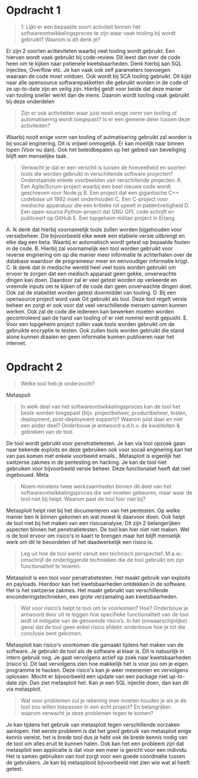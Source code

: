 # Opdracht 1

> 1: Lijkt er een bepaalde soort activiteit binnen het softwareontwikkelingsproces te zijn waar vaak tooling bij wordt gebruikt? Waarom is dit denk je?

Er zijn 2 soorten acitieviteten waarbij veel tooling wordt gebruikt. Een hiervan wordt vaak gebruikt bij code-review. Dit leest dan over de code heen om te kijken naar potienele kwetsbaarheden. Denk hierbij aan SQL injecties, Overflow etc. Je kan vaak ook zelf parameters toevoegen waaraan de code moet voldoen. Ook wordt bij SCA tooling gebruikt. Dit kijkt naar alle opensource softwarepakketten die gebruikt worden in de code of ze up-to-date zijn en veilig zijn. Hierbij geldt voor beide dat deze manier van tooling sneller werkt dan de mens. Daarom wordt tooling vaak gebruikt bij deze onderdelen

> Zijn er ook activiteiten waar juist nooit enige vorm van tooling of automatisering wordt toegepast? Is er een gemene deler tussen deze activiteiten?

Waarbij nooit enige vorm van tooling of autmatisering gebruikt zal worden is bij socail enginering. Dit is vrijwel onmogelijk. Er kan moeilijk naar binnen lopen (Voor nu dan). Ook het beleidbepalen op het gebied van beveiliging blijft een menselijke taak. 

> Verwacht je dat er een verschil is tussen de hoeveelheid en soorten tools die worden gebruikt in verschillende software projecten? Onderstaande enkele voorbeelden van verschillende projecten:
> A. Een Agile/Scrum-project waarbij een boel nieuwe code wordt geschreven voor Node.js
> B. Een project dat een gigantische C++ codebase uit 1992 moet onderhouden
>C. Een C-project voor medische apparatuur die een kritieke rol speelt in patiëntveiligheid
>D. Een open-source Python-project dat GNU GPL code schrijft en publiceert op GitHub
> E. Een topgeheim militair project in Erlang

A. Ik denk dat hierbij voornamelijk tools zullen worden bijgehouden voor versiebeheer. Die bijvoorbeeld elke week een stabiele versie uitbrengt en elke dag een beta. Waarbij er automatisch wordt getest op bepaalde fouten in de code. 
B. Hierbij zal voornamelijk een tool worden gebruikt voor reverse enginering om op die manier meer informatie te achterhalen over de database waardoor de programeeur meer en eenvoudiger informatie krijgt. 
C. Ik denk dat in medische wereld heel veel tools worden gebruikt om ervoor te zorgen dat een medisch apparaat geen gekke, onverwachte dingen kan doen. Daardoor zal er veel getest worden op verkeerde en vreemde inputs om te kijken of de code dan geen onverwachte dingen doet. Ook zal de stabelitet worden getest doormiddel van tooling.
D. Bij een opensource project word vaak Git gebruikt als tool. Deze tool regelt versie beheer en zorgt er ook voor dat veel verschillende mensen samen kunnen werken. Ook zal de code die iedereen kan bewerken moeten worden gecontroleerd aan de hand van tooling of er niet rommel wordt gepusht. 
E. Voor een topgeheim project zullen vaak tools worden gebruikt om de gebruikte encryptie te testen. Ook zullen tools worden gebruikt die stand alone kunnen draaien en geen informatie kunnen publiseren naar het internet. 


# Opdracht 2
> Welke tool heb je onderzocht?

Metaspoit
> In welk deel van het softwareontwikkelingsproces kan de tool het beste worden toegepast (bijv. projectbeheer, productbeheer, testen, deployment, post-deployment support)? Waarom juist daar en niet een ander deel? Onderbouw je antwoord a.d.h.v. de kwaliteiten & gebreken van de tool.

De tool wordt gebruikt voor penetratietesten. Je kan via tool opzoek gaan naar bekende exploits en deze gebruiken ook voor socail enginering kan het van pas komen met enkele voorbeeld emails.. Metasploit is eigenlijk het switzerse zakmes in de pentesting en hacking. Je kan de tool niet gebruiken voor bijvoorbeeld versie beheer. Deze functionaliet heeft dat niet ingebouwd. Meta

> Noem minstens twee werkzaamheden binnen dit deel van het softwareontwikkelingsproces die wel moeten gebeuren, maar waar de tool niet bij helpt. Waarom past de tool hier niet bij?

Metasploit helpt niet bij het documenteren van het pentesten. Op welke manier ben ik binnen gekomen en wat moest ik daarvoor doen. Ook helpt de tool niet bij het maken van een risicoanalyse. Dit zijn 2 belangerijken aspecten binnen het penetratietesten. De tool kan hier niet niet maken. Wel is de tool ervoor om risico's in kaart te brengen maar het blijft menselijk werk om dit te beoordelen of het daadwerkelijk een risico is.

> Leg uit hoe de tool werkt vanuit een technisch perspectief. M.a.w.: omschrijf de onderliggende technieken die de tool gebruikt om zijn functionaliteit te leveren. 


Metasploit is een tool voor penatratietesten. Het maakt gebruik van exploits en payloads. Hierdoor kan het kwetsbaarheden ontdekken in de software. Het is het switzerse zakmes. Het maakt gebruikt van verschillende enconderingstechnieken, een grote verzamaling aan kwetsbaarheden.

> Wat voor risico’s helpt te tool om te voorkomen? Hoe? Onderbouw je antwoord door uit te leggen hoe specifieke functionaliteit van de tool leidt ot mitigatie van de genoemde risico’s. In het (onwaarschijnlijke) geval dat de tool geen enkel risico afdekt: onderbouw hoe je tot die conclusie bent gekomen.

Metasploit kan risico's voorkomen die gamaakt tijdens het maken van de software. Je gebruikt de tool als de software al klaar is. Dit is natuurlijk in intern gebruik nog. Je gaat vervolgens actief op zoek naar kwetsbaarheden (risico's). Dit laat vervolgens zien hoe makkelijk het is voor jou om je eigen programma te hacken. Deze risico's kan je weer meenemen en vervolgens oplossen. Mocht er bijvoorbeeld een update van een package niet up-to-date zijn. Dan ziet metasploit het. Kan je een SQL injectie doen, dan kan dit via metasploit. 
> Wat voor problemen zul je rekening mee moeten houden je als je de tool zou willen toepassen in een echt project? En belangrijker: waarom verwacht je deze problemen tegen te komen?

Je kan tijdens het gebruik van metasploit tegen verschillende oorzaken aanlopen. Het eerste probleem is dat het goed gebruik van metasploit enige kennis vereist. het is brede tool dus je hebt ook de brede kennis nodig van de tool om alles eruit te kunnen halen. Ook kan het een probleem zijn dat metasploit een applicatie is dat voor een meer is gericht voor een individu. Het is samen gebruiken van tool zorgt voor een goede coordinatie tussen de gebruikers. Je kan bij metasplooit bijvoorbeeld niet zien wie wat al heeft getest. 
























